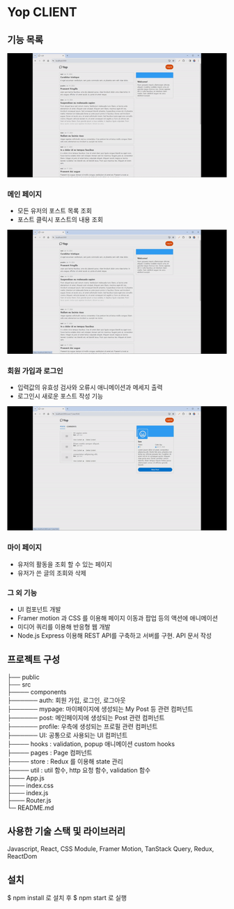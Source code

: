 # Yop CLIENT

## 기능 목록

<img src="./public/main.gif">

### 메인 페이지

- 모든 유저의 포스트 목록 조회
- 포스트 클릭시 포스트의 내용 조회

<img src="./public/signup.gif">

### 회원 가입과 로그인

- 입력값의 유효성 검사와 오류시 애니메이션과 메세지 출력
- 로그인시 새로운 포스트 작성 기능

<img src="./public/mypage.gif">

### 마이 페이지

- 유저의 활동을 조회 할 수 있는 페이지
- 유저가 쓴 글의 조회와 삭제

### 그 외 기능

- UI 컴포넌트 개발
- Framer motion 과 CSS 를 이용해 페이지 이동과 팝업 등의 액션에 애니메이션
- 미디어 쿼리를 이용해 반응형 웹 개발
- Node.js Express 이용해 REST API를 구축하고 서버를 구현. API 문서 작성

## 프로젝트 구성

├── public<br/>
├── src<br/>
├──── components<br/>
├────── auth: 회원 가입, 로그인, 로그아웃<br/>
├────── mypage: 마이페이지에 생성되는 My Post 등 관련 컴퍼넌트<br/>
├────── post: 메인페이지에 생성되는 Post 관련 컴퍼넌트<br/>
├────── profile: 우측에 생성되는 프로필 관련 컴퍼넌트<br/>
├────── UI: 공통으로 사용되는 UI 컴퍼넌트<br/>
├──── hooks : validation, popup 애니메이션 custom hooks<br/>
├──── pages : Page 컴퍼넌트<br/>
├──── store : Redux 를 이용해 state 관리<br/>
├──── util : util 함수, http 요청 함수, validation 함수<br/>
├─── App.js<br/>
├─── index.css<br/>
├─── index.js<br/>
├─── Router.js<br/>
└─ README.md<br/>

## 사용한 기술 스택 및 라이브러리

Javascript, React, CSS Module, Framer Motion, TanStack Query, Redux, ReactDom

## 설치

$ npm install 로 설치 후 $ npm start 로 실행
